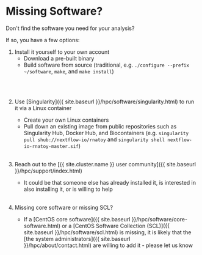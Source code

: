 # Missing Software?

Don't find the software you need for your analysis?
<!--
Did you make sure it is not in one of the [software repositories]({{ site.baseurl }}/hpc/software/software-repositories.html)?
-->
If so, you have a few options:

1. Install it yourself to your own account
   - Download a pre-built binary
   - Build software from source (traditional, e.g. `./configure --prefix ~/software`, `make`, and `make install`)
<!-- - Build software from source (using Spack, e.g. `spack list` and `spack install pango`) -->
   <br><br>

2. Use [Singularity]({{ site.baseurl }}/hpc/software/singularity.html) to run it via a Linux container
   - Create your own Linux containers
   - Pull down an existing image from public repositories such as Singularity Hub, Docker Hub, and Biocontainers (e.g. `singularity pull shub://nextflow-io/rnatoy` and `singularity shell nextflow-io-rnatoy-master.sif`)
   <br><br>
  
3. Reach out to the [{{ site.cluster.name }} user community]({{ site.baseurl }}/hpc/support/index.html)
   - It could be that someone else has already installed it,
     is interested in also installing it, or is willing to help
   <br><br>

4. Missing core software or missing SCL?
   - If a [CentOS core software]({{ site.baseurl }}/hpc/software/core-software.html) or a [CentOS Software Collection (SCL)]({{ site.baseurl }}/hpc/software/scl.html) is missing, it is likely that the [the system administrators]({{ site.baseurl }}/hpc/about/contact.html) are willing to add it - please let us know
